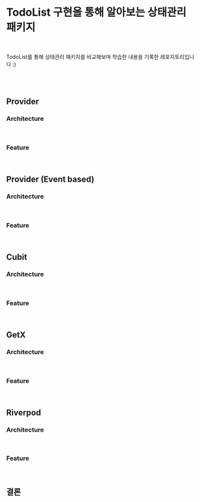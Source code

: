 
# TodoList 구현을 통해 알아보는 상태관리 패키지



<br/>

TodoList를 통해 상태관리 패키지를 비교해보며 학습한 내용을 기록한 레포지토리입니다 :)

<br/>
<br/>

## Provider

### Architecture

<br/>

### Feature

<br/>

## Provider (Event based)

### Architecture


<br/>

### Feature


<br/>


## Cubit

### Architecture


<br/>


### Feature

<br/>

## GetX

### Architecture


<br/>


### Feature

<br/>

## Riverpod

### Architecture

<br/>


### Feature

<br/>



## 결론
